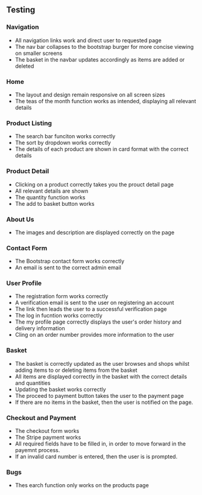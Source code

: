 ## Testing

### Navigation
- All navigation links work and direct user to requested page
- The nav bar collapses to the bootstrap burger for more concise viewing on smaller screens
- The basket in the navbar updates accordingly as items are added or deleted


### Home
- The layout and design remain responsive on all screen sizes
- The teas of the month function works as intended, displaying all relevant details


### Product Listing
- The search bar funciton works correctly
- The sort by dropdown works correctly
- The details of each product are shown in card format with the correct details

### Product Detail
- Clicking on a product correctly takes you the prouct detail page
- All relevant details are shown
- The quantity function works
- The add to basket button works

### About Us
- The images and description are displayed correctly on the page

### Contact Form
- The Bootstrap contact form works correctly
- An email is sent to the correct admin email

### User Profile
- The registration form works correctly
- A verification email is sent to the user on registering an account
- The link then leads the user to a successful verification page
- The log in fucntion works correctly
- The my profile page correctly displays the user's order history and delivery information
- Cling on an order number provides more information to the user

### Basket
- The basket is correctly updated as the user browses and shops whilst adding items to or deleting items from the basket
- All items are displayed correctly in the basket with the correct details and quantities
- Updating the basket works correctly
- The proceed to payment button takes the user to the payment page
- If there are no items in the basket, then the user is notified on the page.

### Checkout and Payment
- The checkout form works
- The Stripe payment works
- All required fields have to be filled in, in order to move forward in the payemnt process.
- If an invalid card number is entered, then the user is is prompted.

### Bugs
- Thes earch function only works on the products page